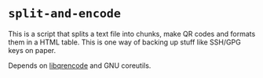 # `split-and-encode`

This is a script that splits a text file into chunks, make QR codes and formats
them in a HTML table.  This is one way of backing up stuff like SSH/GPG keys on
paper.


Depends on [libqrencode](https://github.com/fukuchi/libqrencode) and GNU coreutils.
